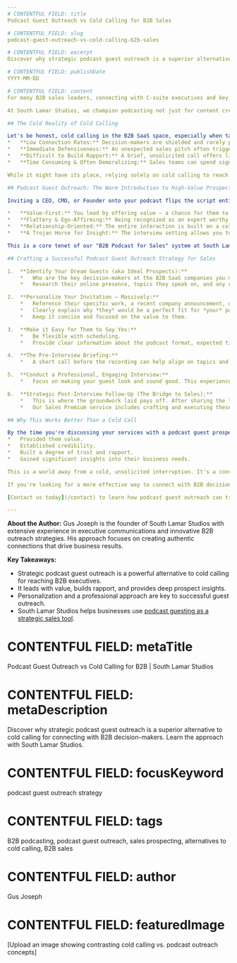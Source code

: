 ```yaml
---
# CONTENTFUL FIELD: title
Podcast Guest Outreach vs Cold Calling for B2B Sales

# CONTENTFUL FIELD: slug
podcast-guest-outreach-vs-cold-calling-b2b-sales

# CONTENTFUL FIELD: excerpt
Discover why strategic podcast guest outreach is a superior alternative to cold calling for connecting with B2B decision-makers. Learn the approach with South Lamar Studios.

# CONTENTFUL FIELD: publishDate
YYYY-MM-DD

# CONTENTFUL FIELD: content
For many B2B sales leaders, connecting with C-suite executives and key decision-makers is a constant challenge. Traditional methods like cold calling are often met with resistance, low response rates, and gatekeepers. It's time to explore more effective **alternatives to cold calling for B2B executives**, and a well-executed **podcast guest outreach strategy** stands out as a powerful solution.

At South Lamar Studios, we champion podcasting not just for content creation, but as a premier tool for high-level networking and sales initiation, directly engaging the leaders you want to reach.

## The Cold Reality of Cold Calling

Let's be honest, cold calling in the B2B SaaS space, especially when targeting busy executives, is tough:
*   **Low Connection Rates:** Decision-makers are shielded and rarely pick up unsolicited calls. The average cold calling success rate hovers around [2.3%](https://www.cognism.com/blog/cold-calling-success-rates), underscoring the challenge.
*   **Immediate Defensiveness:** An unexpected sales pitch often triggers immediate resistance.
*   **Difficult to Build Rapport:** A brief, unsolicited call offers little room to build genuine connection or trust.
*   **Time Consuming & Often Demoralizing:** Sales teams can spend significant effort with minimal positive results.

While it might have its place, relying solely on cold calling to reach top-tier prospects is an uphill battle.

## Podcast Guest Outreach: The Warm Introduction to High-Value Prospects

Inviting a CEO, CMO, or Founder onto your podcast flips the script entirely. Instead of asking for their time to pitch them, you're offering them a platform to share their expertise and insights. This approach is far more effective because it's:

*   **Value-First:** You lead by offering value – a chance for them to gain visibility and share their [thought leadership](https://www.forbes.com/sites/forbescoachescouncil/2017/02/22/the-new-expert-platform-using-podcast-interviews-for-thought-leadership-marketing/).
*   **Flattery & Ego-Affirming:** Being recognized as an expert worthy of a podcast interview is appealing.
*   **Relationship-Oriented:** The entire interaction is built on a collaborative, conversational footing, which naturally builds rapport.
*   **A Trojan Horse for Insight:** The interview setting allows you to gain deep insights into their business, challenges, and priorities in a non-threatening way – information that is gold for a sales team.

This is a core tenet of our "B2B Podcast for Sales" system at South Lamar Studios: using podcasting as a sophisticated door-opener.

## Crafting a Successful Podcast Guest Outreach Strategy for Sales

1.  **Identify Your Dream Guests (aka Ideal Prospects):**
    *   Who are the key decision-makers at the B2B SaaS companies you most want to work with?
    *   Research their online presence, topics they speak on, and any content they've already produced.

2.  **Personalize Your Invitation – Massively:**
    *   Reference their specific work, a recent company announcement, or an article they wrote.
    *   Clearly explain why *they* would be a perfect fit for *your* podcast and its audience.
    *   Keep it concise and focused on the value to them.

3.  **Make it Easy for Them to Say Yes:**
    *   Be flexible with scheduling.
    *   Provide clear information about the podcast format, expected time commitment, and topics for discussion (which you can suggest based on their expertise and your strategic goals).

4.  **The Pre-Interview Briefing:**
    *   A short call before the recording can help align on topics and build further rapport, making the actual interview smoother and more insightful.

5.  **Conduct a Professional, Engaging Interview:**
    *   Focus on making your guest look and sound good. This experience will be directly associated with you and your brand.

6.  **Strategic Post-Interview Follow-Up (The Bridge to Sales):**
    *   This is where the groundwork laid pays off. After sharing the live episode, your follow-up can reference key discussion points and gently pivot to how your services might address needs or opportunities uncovered during the chat. This is a much warmer conversation than a cold pitch.
    *   Our Sales Premium service includes crafting and executing these crucial outbound messages.

## Why This Works Better Than a Cold Call

By the time you're discussing your services with a podcast guest prospect, you've already:
*   Provided them value.
*   Established credibility.
*   Built a degree of trust and rapport.
*   Gained significant insights into their business needs.

This is a world away from a cold, unsolicited interruption. It's a conversation between two professionals who have already collaborated.

If you're looking for a more effective way to connect with B2B decision-makers and move beyond the limitations of cold calling, consider integrating a strategic podcast guest outreach program into your sales efforts. South Lamar Studios can show you how this fits into our overall ["B2B Podcast for Sales" system](/blog/turn-your-b2b-podcast-into-a-sales-tool).

[Contact us today](/contact) to learn how podcast guest outreach can transform your B2B sales approach.

---
```

**About the Author:** Gus Joseph is the founder of South Lamar Studios with extensive experience in executive communications and innovative B2B outreach strategies. His approach focuses on creating authentic connections that drive business results.

**Key Takeaways:**
*   Strategic podcast guest outreach is a powerful alternative to cold calling for reaching B2B executives.
*   It leads with value, builds rapport, and provides deep prospect insights.
*   Personalization and a professional approach are key to successful guest outreach.
*   South Lamar Studios helps businesses use [podcast guesting as a strategic sales tool](/blog/from-guest-to-gold-the-art-of-converting-podcast-interviews-into-high-value-clients).

# CONTENTFUL FIELD: metaTitle
Podcast Guest Outreach vs Cold Calling for B2B | South Lamar Studios

# CONTENTFUL FIELD: metaDescription
Discover why strategic podcast guest outreach is a superior alternative to cold calling for connecting with B2B decision-makers. Learn the approach with South Lamar Studios.

# CONTENTFUL FIELD: focusKeyword
podcast guest outreach strategy

# CONTENTFUL FIELD: tags
B2B podcasting, podcast guest outreach, sales prospecting, alternatives to cold calling, B2B sales

# CONTENTFUL FIELD: author
Gus Joseph

# CONTENTFUL FIELD: featuredImage
[Upload an image showing contrasting cold calling vs. podcast outreach concepts] 